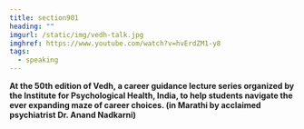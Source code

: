 ```yaml
---
title: section901
heading: ""
imgurl: /static/img/vedh-talk.jpg
imghref: https://www.youtube.com/watch?v=hvErdZM1-y8
tags:
  - speaking
---
```

**At the 50th edition of Vedh, a career guidance lecture series organized by the Institute for Psychological Health, India, to help students navigate the ever expanding maze of career choices. (in Marathi by acclaimed psychiatrist Dr. Anand Nadkarni)**